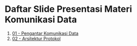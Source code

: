 # Daftar Slide Presentasi Materi Komunikasi Data

1. [01 - Pengantar Komunikasi Data](https://drive.google.com/file/d/1kC6zBcuO9e1Yy7zKw_RZxkEgNxpRkwrp/view?usp=sharing)
2. [02 - Arsitektur Protokol](https://drive.google.com/file/d/1wOS1KVAwJZyvFLjoIWzKFkyxOyC4m_Tg/view?usp=sharing)
